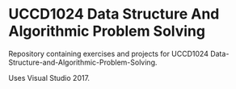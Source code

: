 # UCCD1024 Data Structure And Algorithmic Problem Solving
Repository containing exercises and projects for UCCD1024 Data-Structure-and-Algorithmic-Problem-Solving.

Uses Visual Studio 2017.
